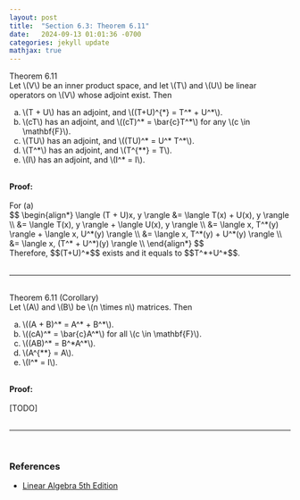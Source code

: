 ```yaml
---
layout: post
title:  "Section 6.3: Theorem 6.11"
date:   2024-09-13 01:01:36 -0700
categories: jekyll update
mathjax: true
---
```

<div class="purdiv">
Theorem 6.11
</div>
<div class="purbdiv">
Let \(V\) be an inner product space, and let \(T\) and \(U\) be linear operators on \(V\) whose adjoint exist. Then
<ol type="a">
	<li>\(T + U\) has an adjoint, and \((T+U)^{*} = T^* + U^*\).</li>
	<li>\(cT\) has an adjoint, and \((cT)^* = \bar{c}T^*\) for any \(c \in \mathbf{F}\).</li>
	<li>\(TU\) has an adjoint, and \((TU)^* = U^* T^*\).</li>
	<li>\(T^*\) has an adjoint, and \(T^{**} = T\).</li>
	<li>\(I\) has an adjoint, and \(I^* = I\).</li>
</ol>
</div>
<!------------------------------------------------------------------------------------>
<br>
<b>Proof:</b>
<br>
<br>
For (a)
<div>
$$
\begin{align*}
\langle (T + U)x, y \rangle &= \langle T(x) + U(x), y \rangle \\
                        &= \langle T(x), y \rangle + \langle U(x), y \rangle \\
                        &= \langle x, T^*(y) \rangle + \langle x, U^*(y) \rangle \\
                        &= \langle x, T^*(y) + U^*(y) \rangle \\                        
                        &= \langle x, (T^* + U^*)(y) \rangle \\                        				
\end{align*}
$$
</div>
Therefore, $$(T+U)^*$$ exists and it equals to $$T^*+U^*$$.
<br>
<br>
<hr>
<br>
<!------------------------------------------------------------------------------------>
<div class="purdiv">
Theorem 6.11 (Corollary)
</div>
<div class="purbdiv">
Let \(A\) and \(B\) be \(n \times n\) matrices. Then
<ol type="a">
	<li>\((A + B)^* = A^* + B^*\).</li>
	<li>\((cA)^* = \bar{c}A^*\) for all \(c \in \mathbf{F}\).</li>
	<li>\((AB)^* = B^*A^*\).</li>
	<li>\(A^{**} = A\).</li>
	<li>\(I^* = I\).</li>
</ol>
</div>
<br>
<b>Proof:</b>
<br>
<br>
[TODO]
<!------------------------------------------------------------------------------------>
<br>
<br>
<hr>
<br>
<!------------------------------------------------------------------------------------>
<h3>References</h3>
<ul>
<li><a href="https://www.amazon.com/Linear-Algebra-5th-Stephen-Friedberg/dp/0134860241/ref=tmm_hrd_swatch_0?_encoding=UTF8&qid=&sr=">Linear Algebra 5th Edition</a></li>
</ul>
























